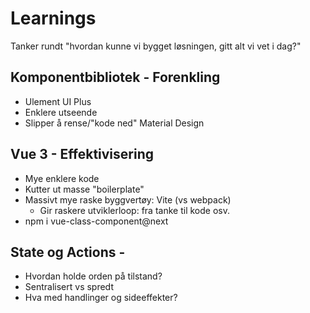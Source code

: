 # Learnings

Tanker rundt "hvordan kunne vi bygget løsningen,
gitt alt vi vet i dag?"


## Komponentbibliotek - Forenkling

- Ulement UI Plus
- Enklere utseende
- Slipper å rense/"kode ned" Material Design


## Vue 3 - Effektivisering

- Mye enklere kode
- Kutter ut masse "boilerplate"
- Massivt mye raske byggvertøy: Vite (vs webpack)
  - Gir raskere utviklerloop: fra tanke til kode osv.
- npm i vue-class-component@next


## State og Actions - 

- Hvordan holde orden på tilstand?
- Sentralisert vs spredt
- Hva med handlinger og sideeffekter?
